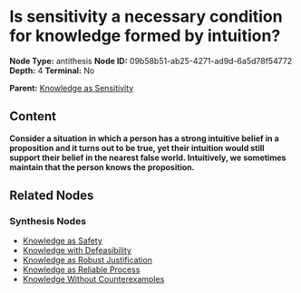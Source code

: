 # Is sensitivity a necessary condition for knowledge formed by intuition?

**Node Type:** antithesis
**Node ID:** 09b58b51-ab25-4271-ad9d-6a5d78f54772
**Depth:** 4
**Terminal:** No

**Parent:** [Knowledge as Sensitivity](knowledge-as-sensitivity-synthesis-8137b3ae-12a3-4180-b386-022b04bc2988.md)

## Content

**Consider a situation in which a person has a strong intuitive belief in a proposition and it turns out to be true, yet their intuition would still support their belief in the nearest false world. Intuitively, we sometimes maintain that the person knows the proposition.**

## Related Nodes

### Synthesis Nodes

- [Knowledge as Safety](knowledge-as-safety-synthesis-ea712200-73b5-4d8d-93ca-f7f60fba16af.md)
- [Knowledge with Defeasibility](knowledge-with-defeasibility-synthesis-5976ba78-1cee-48a0-8af4-5fab994b5ef6.md)
- [Knowledge as Robust Justification](knowledge-as-robust-justification-synthesis-19c52e54-4e37-43bb-b03f-fcfcca1c7e1e.md)
- [Knowledge as Reliable Process](knowledge-as-reliable-process-synthesis-9039bb46-2ebc-4e08-83bd-cc2877ecf635.md)
- [Knowledge Without Counterexamples](knowledge-without-counterexamples-synthesis-d81984fa-a479-4182-91f2-f33687ed6126.md)
